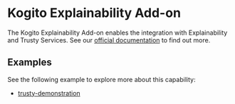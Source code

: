 <!--
  Licensed to the Apache Software Foundation (ASF) under one
  or more contributor license agreements.  See the NOTICE file
  distributed with this work for additional information
  regarding copyright ownership.  The ASF licenses this file
  to you under the Apache License, Version 2.0 (the
  "License"); you may not use this file except in compliance
  with the License.  You may obtain a copy of the License at

    http://www.apache.org/licenses/LICENSE-2.0

  Unless required by applicable law or agreed to in writing,
  software distributed under the License is distributed on an
  "AS IS" BASIS, WITHOUT WARRANTIES OR CONDITIONS OF ANY
  KIND, either express or implied.  See the License for the
  specific language governing permissions and limitations
  under the License.
  -->

# Kogito Explainability Add-on

The Kogito Explainability Add-on enables the integration with Explainability and Trusty Services. See 
our [official documentation](https://docs.jboss.org/kogito/release/latest/html_single/#con-trusty-service_kogito-configuring)
to find out more.

## Examples

See the following example to explore more about this capability:

- [trusty-demonstration](https://github.com/kiegroup/kogito-examples/tree/stable/kogito-quarkus-examples/trusty-demonstration)
